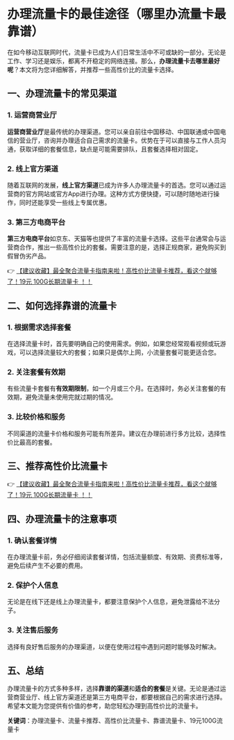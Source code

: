 # 办理流量卡的最佳途径（哪里办流量卡最靠谱）

在如今移动互联网时代，流量卡已成为人们日常生活中不可或缺的一部分。无论是工作、学习还是娱乐，都离不开稳定的网络连接。那么，**办理流量卡去哪里最好呢**？本文将为您详细解答，并推荐一些高性价比的流量卡选择。

## 一、办理流量卡的常见渠道

### 1. 运营商营业厅
**运营商营业厅**是最传统的办理渠道。您可以亲自前往中国移动、中国联通或中国电信的营业厅，咨询并办理适合自己需求的流量卡。优势在于可以直接与工作人员沟通，获取详细的套餐信息，缺点是可能需要排队，且套餐选择相对固定。

### 2. 线上官方渠道
随着互联网的发展，**线上官方渠道**已成为许多人办理流量卡的首选。您可以通过运营商的官方网站或官方App进行办理。这种方式方便快捷，可以随时随地进行操作，同时还能享受一些线上专属优惠。

### 3. 第三方电商平台
**第三方电商平台**如京东、天猫等也提供了丰富的流量卡选择。这些平台通常会与运营商合作，推出一些高性价比的套餐。需要注意的是，选择正规商家，避免购买到假冒伪劣产品。

👉 [【建议收藏】最全聚合流量卡指南来啦！高性价比流量卡推荐，看这个就够了！19元 100G长期流量卡 ！！](https://bit.ly/Liuliangka)

## 二、如何选择靠谱的流量卡

### 1. 根据需求选择套餐
在选择流量卡时，首先要明确自己的使用需求。例如，如果您经常观看视频或玩游戏，可以选择流量较大的套餐；如果只是偶尔上网，小流量套餐可能更适合您。

### 2. 关注套餐有效期
有些流量卡套餐有**有效期限制**，如一个月或三个月。在选择时，务必关注套餐的有效期，避免流量未使用完就过期的情况。

### 3. 比较价格和服务
不同渠道的流量卡价格和服务可能有所差异。建议在办理前进行多方比较，选择性价比最高的套餐。

## 三、推荐高性价比流量卡

👉 [【建议收藏】最全聚合流量卡指南来啦！高性价比流量卡推荐，看这个就够了！19元 100G长期流量卡 ！！](https://bit.ly/Liuliangka)

## 四、办理流量卡的注意事项

### 1. 确认套餐详情
在办理流量卡前，务必仔细阅读套餐详情，包括流量额度、有效期、资费标准等，避免后续产生不必要的费用。

### 2. 保护个人信息
无论是在线下还是线上办理流量卡，都要注意保护个人信息，避免泄露给不法分子。

### 3. 关注售后服务
选择有良好售后服务的办理渠道，以便在使用过程中遇到问题时能够及时解决。

## 五、总结

办理流量卡的方式多种多样，选择**靠谱的渠道**和**适合的套餐**是关键。无论是通过运营商营业厅、线上官方渠道还是第三方电商平台，都要根据自己的需求进行选择。希望本文能为您提供有价值的参考，助您轻松办理到高性价比的流量卡。

**关键词**：办理流量卡、流量卡推荐、高性价比流量卡、靠谱流量卡、19元100G流量卡
